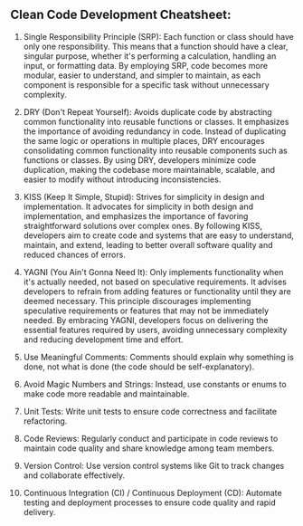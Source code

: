 ## Clean Code Development Cheatsheet:
1. Single Responsibility Principle (SRP):
   Each function or class should have only one responsibility. This means that a function should have a clear, singular purpose, whether it's performing a calculation,          handling an input, or formatting data. By employing SRP, code becomes more modular, easier to understand, and simpler to maintain, as each component is responsible for     a specific task without unnecessary complexity.
2. DRY (Don't Repeat Yourself):
   Avoids duplicate code by abstracting common functionality into reusable functions or classes. It emphasizes the importance of avoiding redundancy in code. Instead of          duplicating the same logic or operations in multiple places, DRY encourages consolidating common functionality into reusable components such as functions or classes. By      using DRY, developers minimize code duplication, making the codebase more maintainable, scalable, and easier to modify without introducing inconsistencies.
3. KISS (Keep It Simple, Stupid):
   Strives for simplicity in design and implementation. It advocates for simplicity in both design and implementation, and emphasizes the importance of favoring straightforward solutions over complex ones. By following KISS, developers aim to create code and systems that are easy to understand, maintain, and extend, leading to better overall software quality and reduced chances of errors.
4. YAGNI (You Ain't Gonna Need It):
   Only implements functionality when it's actually needed, not based on speculative requirements. It advises developers to refrain from adding features or functionality        until they are deemed necessary. This principle discourages implementing speculative requirements or features that may not be immediately needed. By embracing YAGNI,         developers focus on delivering the essential features required by users, avoiding unnecessary complexity and reducing development time and effort.
   
8. Use Meaningful Comments: Comments should explain why something is done, not what is done (the code should be self-explanatory).
9. Avoid Magic Numbers and Strings: Instead, use constants or enums to make code more readable and maintainable.
10. Unit Tests: Write unit tests to ensure code correctness and facilitate refactoring.
11. Code Reviews: Regularly conduct and participate in code reviews to maintain code quality and share knowledge among team members.
12. Version Control: Use version control systems like Git to track changes and collaborate effectively.
13. Continuous Integration (CI) / Continuous Deployment (CD): Automate testing and deployment processes to ensure code quality and rapid delivery.
